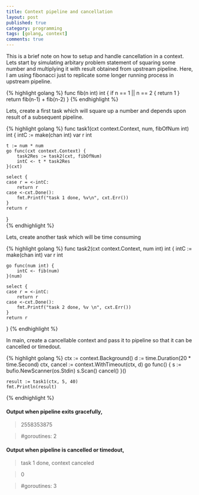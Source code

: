 ```yaml
---
title: Context pipeline and cancellation
layout: post
published: true
category: programming
tags: [golang, context]
comments: true
---
```


This is a brief note on how to setup and handle cancellation in a context. Lets start by simulating arbitary problem
statement of squaring some number and multiplying it with result obtained from upstream pipeline. Here, I am using 
fibonacci just to replicate some longer running process in upstream pipeline.

{% highlight golang %}
func fib(n int) int {
	if n == 1 || n == 2 {
		return 1
	}
	return fib(n-1) + fib(n-2)
}
{% endhighlight %}

Lets, create a first task which will square up a number and depends upon result of a subsequent pipeline.

{% highlight golang %}
func task1(cxt context.Context, num, fibOfNum int) int {
	intC := make(chan int)
	var r int

	t := num * num
	go func(cxt context.Context) {
		task2Res := task2(cxt, fibOfNum)
		intC <- t * task2Res
	}(cxt)

	select {
	case r = <-intC:
		return r
	case <-cxt.Done():
		fmt.Printf("task 1 done, %v\n", cxt.Err())
	}
	return r
}	
{% endhighlight %}

Lets, create another task which will be time consuming 

{% highlight golang %}
func task2(cxt context.Context, num int) int {
	intC := make(chan int)
	var r int

	go func(num int) {
		intC <- fib(num)
	}(num)

	select {
	case r = <-intC:
		return r
	case <-cxt.Done():
		fmt.Printf("task 2 done, %v \n", cxt.Err())
	}
	return r
}
{% endhighlight %}


In main, create a cancellable context and pass it to pipeline so that it can be cancelled or timedout.

{% highlight golang %}
	ctx := context.Background()
	d := time.Duration(20 * time.Second)
	ctx, cancel := context.WithTimeout(ctx, d)
	go func() {
		s := bufio.NewScanner(os.Stdin)
		s.Scan()
		cancel()
	}()

	result := task1(ctx, 5, 40)
	fmt.Println(result)

{% endhighlight %}

#### Output when pipeline exits gracefully,

   > 2558353875

   > #goroutines: 2


#### Output when pipeline is cancelled or timedout,

   > task 1 done, context canceled

   > 0

   > #goroutines: 3
